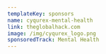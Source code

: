 ```yaml
---
templateKey: sponsors
name: cyqurex-mental-health
link: theglobalhack.com
image: /img/cyqurex_logo.png
sponsoredTrack: Mental Health
---
```

